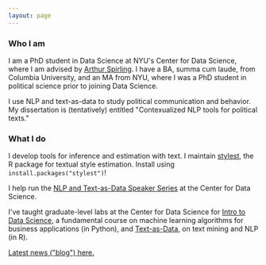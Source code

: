 ```yaml
---
layout: page
---
```


<h3>Who I am</h3>

I am a PhD student in Data Science at NYU's Center for Data Science, where I am advised by <a href="https://www.nyu.edu/projects/spirling/">Arthur Spirling</a>. I have a BA, summa cum laude, from Columbia University, and an MA from NYU, where I was a PhD student in political science prior to joining Data Science.

I use NLP and text-as-data to study political communication and behavior. My dissertation is (tentatively) entitled "Contexualized NLP tools for political texts."

<h3>What I do</h3>

I develop tools for inference and estimation with text. I maintain <a href="https://cran.r-project.org/web/packages/stylest/">stylest</a>, the R package for textual style estimation. Install using `install.packages("stylest")`!

I help run the <a href="https://cds.nyu.edu/text-data-speaker-series/">NLP and Text-as-Data Speaker Series</a> at the Center for Data Science.

I've taught graduate-level labs at the Center for Data Science for <a href="https://github.com/leslie-huang/DataScienceCourse">Intro to Data Science</a>, a fundamental course on machine learning algorithms for business applications (in Python), and <a href="https://github.com/leslie-huang/Text-as-Data-Lab-Spr2018">Text-as-Data</a>, on text mining and NLP (in R).

<a href="blog/">Latest news ("blog") here.</a>

